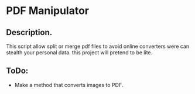 # PDF Manipulator

## Description.
This script allow split or merge pdf files to avoid online converters were can stealth your personal data. this project will pretend to be lite.

## ToDo:
- Make a method that converts images to PDF.
